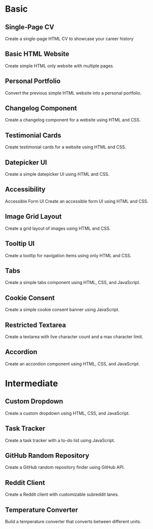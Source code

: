 # Basic

## Single-Page CV
Create a single-page HTML CV to showcase your career history

## Basic HTML Website
Create simple HTML only website with multiple pages.

## Personal Portfolio
Convert the previous simple HTML website into a personal portfolio.

## Changelog Component
Create a changelog component for a website using HTML and CSS.

## Testimonial Cards
Create testimonial cards for a website using HTML and CSS.

## Datepicker UI
Create a simple datepicker UI using HTML and CSS.

## Accessibility
Accessible Form UI
Create an accessible form UI using HTML and CSS.

## Image Grid Layout
Create a grid layout of images using HTML and CSS.

## Tooltip UI
Create a tooltip for navigation items using only HTML and CSS.

## Tabs
Create a simple tabs component using HTML, CSS, and JavaScript.

## Cookie Consent
Create a simple cookie consent banner using JavaScript.

## Restricted Textarea
Create a textarea with live character count and a max character limit.

## Accordion
Create an accordion component using HTML, CSS, and JavaScript.

# Intermediate

## Custom Dropdown
Create a custom dropdown using HTML, CSS, and JavaScript.

## Task Tracker
Create a task tracker with a to-do list using JavaScript.

## GitHub Random Repository
Create a GitHub random repository finder using GitHub API.

## Reddit Client
Create a Reddit client with customizable subreddit lanes.

## Temperature Converter
Build a temperature converter that converts between different units.
